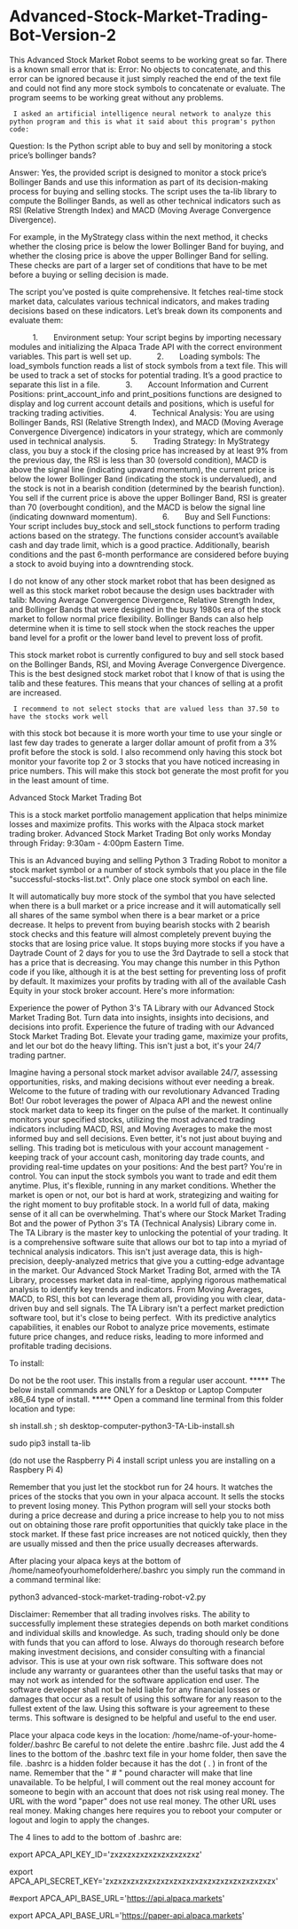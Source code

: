 # Advanced-Stock-Market-Trading-Bot-Version-2 

This Advanced Stock Market Robot seems to be working great so far. 
There is a known small error that is: Error: No objects to concatenate, and this error can be 
ignored because it just simply reached the end of the text file and could not find any more 
stock symbols to concatenate or evaluate. 
The program seems to be working great without any problems. 



     I asked an artificial intelligence neural network to analyze this python program and this is what it said about this program's python code: 

Question: Is the Python script able to buy and sell by monitoring a stock price’s bollinger bands? 

Answer: Yes, the provided script is designed to monitor a stock price’s Bollinger Bands and use this information as part of its decision-making process for buying and selling stocks. The script uses the ta-lib library to compute the Bollinger Bands, as well as other technical indicators such as RSI (Relative Strength Index) and MACD (Moving Average Convergence Divergence).

For example, in the MyStrategy class within the next method, it checks whether the closing price is below the lower Bollinger Band for buying, and whether the closing price is above the upper Bollinger Band for selling. These checks are part of a larger set of conditions that have to be met before a buying or selling decision is made. 

The script you’ve posted is quite comprehensive. It fetches real-time stock market data, calculates various technical indicators, and makes trading decisions based on these indicators. Let’s break down its components and evaluate them:

      1.    Environment setup: Your script begins by importing necessary modules and initializing the Alpaca Trade API with the correct environment variables. This part is well set up.
      2.    Loading symbols: The load_symbols function reads a list of stock symbols from a text file. This will be used to track a set of stocks for potential trading. It’s a good practice to separate this list in a file.
      3.    Account Information and Current Positions: print_account_info and print_positions functions are designed to display and log current account details and positions, which is useful for tracking trading activities.
      4.    Technical Analysis: You are using Bollinger Bands, RSI (Relative Strength Index), and MACD (Moving Average Convergence Divergence) indicators in your strategy, which are commonly used in technical analysis.
      5.    Trading Strategy: In MyStrategy class, you buy a stock if the closing price has increased by at least 9% from the previous day, the RSI is less than 30 (oversold condition), MACD is above the signal line (indicating upward momentum), the current price is below the lower Bollinger Band (indicating the stock is undervalued), and the stock is not in a bearish condition (determined by the bearish function). You sell if the current price is above the upper Bollinger Band, RSI is greater than 70 (overbought condition), and the MACD is below the signal line (indicating downward momentum).
      6.    Buy and Sell Functions: Your script includes buy_stock and sell_stock functions to perform trading actions based on the strategy. The functions consider account’s available cash and day trade limit, which is a good practice. Additionally, bearish conditions and the past 6-month performance are considered before buying a stock to avoid buying into a downtrending stock.


I do not know of any other stock market robot that has been designed as well as this stock market robot 
because the design uses backtrader with talib: Moving Average Convergence Divergence, 
Relative Strength Index, and Bollinger Bands that were designed 
in the busy 1980s era of the stock market to follow normal price flexibility. 
Bollinger Bands can also help determine when it is time to sell stock when the stock reaches the 
upper band level for a profit or the lower band level to prevent loss of profit. 

This stock market robot is currently configured to buy and sell stock based on the 
Bollinger Bands, RSI, and Moving Average Convergence Divergence. 
This is the best designed stock market robot that I know of that is using 
the talib and these features. 
This means that your chances of selling at a profit are increased. 

     I recommend to not select stocks that are valued less than 37.50 to have the stocks work well 
with this stock bot because it is more worth your time to use your single or last few day trades 
to generate a larger dollar amount of profit from a 3% profit before the stock is sold. 
I also recommend only having this stock bot monitor your favorite top 2 or 3 stocks that you have 
noticed increasing in price numbers. This will make this stock bot generate the most profit for 
you in the least amount of time. 

Advanced Stock Market Trading Bot

This is a stock market portfolio management application that helps minimize losses and maximize profits.
This works with the Alpaca stock market trading broker. 
Advanced Stock Market Trading Bot only works Monday through Friday: 9:30am - 4:00pm Eastern Time.

This is an Advanced buying and selling Python 3 Trading Robot 
to monitor a stock market symbol or a number of stock symbols that you place in the file "successful-stocks-list.txt". 
Only place one stock symbol on each line. 

It will automatically buy more stock of the symbol that you have selected when there is a bull market 
or a price increase and it will automatically sell all shares of the same symbol when there is a bear market or a price decrease. 
It helps to prevent from buying bearish stocks with 2 bearish stock checks 
and this feature will almost completely prevent buying the stocks that are losing price value. 
It stops buying more stocks if you have a Daytrade Count of 2 days for you to use the 3rd Daytrade 
to sell a stock that has a price that is decreasing. You may change this number in this Python code if you like, 
although it is at the best setting for preventing loss of profit by default. 
It maximizes your profits by trading with all of the available Cash Equity in your stock broker account. Here's more information: 

Experience the power of Python 3's TA Library with our Advanced Stock Market Trading Bot. Turn data into insights, insights into decisions, and decisions into profit. Experience the future of trading with our Advanced Stock Market Trading Bot. 
Elevate your trading game, maximize your profits, and let our bot do the heavy lifting. This isn't just a bot, it's your 24/7 trading partner.

Imagine having a personal stock market advisor available 24/7, assessing opportunities, risks, and making decisions without ever needing a break. Welcome to the future of trading with our revolutionary Advanced Trading Bot! Our robot leverages the power of Alpaca API and the newest online stock market data to keep its finger on the pulse of the market. It continually monitors your specified stocks, utilizing the most advanced trading indicators including MACD, RSI, and Moving Averages to make the most informed buy and sell decisions.
Even better, it's not just about buying and selling. This trading bot is meticulous with your account management - keeping track of your account cash, monitoring day trade counts, and providing real-time updates on your positions: 
And the best part? You're in control. You can input the stock symbols you want to trade and edit them anytime. 
Plus, it's flexible, running in any market conditions. Whether the market is open or not, our bot is hard at work, strategizing and waiting for the right moment to buy profitable stock. In a world full of data, making sense of it all can be overwhelming. That's where our Stock Market Trading Bot and the power of Python 3's TA (Technical Analysis) Library come in. The TA Library is the master key to unlocking the potential of your trading. It is a comprehensive software suite that allows our bot to tap into a myriad of technical analysis indicators. This isn't just average data, this is high-precision, deeply-analyzed metrics that give you a cutting-edge advantage in the market. Our Advanced Stock Market Trading Bot, armed with the TA Library, processes market data in real-time, applying rigorous mathematical analysis to identify key trends and indicators. From Moving Averages, MACD, to RSI, this bot can leverage them all, providing you with clear, data-driven buy and sell signals. The TA Library isn't a perfect market prediction software tool, but it's close to being perfect.  With its predictive analytics capabilities, it enables our Robot to analyze price movements, estimate future price changes, and reduce risks, leading to more informed and profitable trading decisions.

To install:

Do not be the root user. This installs from a regular user account. 
***** The below install commands are ONLY for a Desktop or Laptop Computer x86_64 type of install. ***** 
Open a command line terminal from this folder location and type: 

sh install.sh ;
sh desktop-computer-python3-TA-Lib-install.sh

sudo pip3 install ta-lib

(do not use the Raspberry Pi 4 install script unless you are installing on a Raspbery Pi 4)

Remember that you just let the stockbot run for 24 hours. It watches the prices of the stocks that you own in your alpaca account. It sells the stocks to prevent losing money. This Python program will sell your stocks both during a price decrease and during a price increase to help you to not miss out on obtaining those rare profit opportunities that quickly take place in the stock market. If these fast price increases are not noticed quickly, then they are usually missed and then the price usually decreases afterwards.

After placing your alpaca keys at the bottom of /home/nameofyourhomefolderhere/.bashrc you simply run the command in a command terminal like:

python3 advanced-stock-market-trading-robot-v2.py



Disclaimer: Remember that all trading involves risks. The ability to successfully implement these strategies depends on both market conditions and individual skills and knowledge. As such, trading should only be done with funds that you can afford to lose. Always do thorough research before making investment decisions, and consider consulting with a financial advisor. This is use at your own risk software. This software does not include any warranty or guarantees other than the useful tasks that may or may not work as intended for the software application end user. The software developer shall not be held liable for any financial losses or damages that occur as a result of using this software for any reason to the fullest extent of the law. Using this software is your agreement to these terms. This software is designed to be helpful and useful to the end user.

Place your alpaca code keys in the location: /home/name-of-your-home-folder/.bashrc Be careful to not delete the entire .bashrc file. Just add the 4 lines to the bottom of the .bashrc text file in your home folder, then save the file. .bashrc is a hidden folder because it has the dot ( . ) in front of the name. Remember that the " # " pound character will make that line unavailable. To be helpful, I will comment out the real money account for someone to begin with an account that does not risk using real money. The URL with the word "paper" does not use real money. The other URL uses real money. Making changes here requires you to reboot your computer or logout and login to apply the changes.

The 4 lines to add to the bottom of .bashrc are:

export APCA_API_KEY_ID='zxzxzxzxzxzxzxzxzxzxz'

export APCA_API_SECRET_KEY='zxzxzxzxzxzxzxzxzxzxzxzxzxzxzxzxzxzxzxzx'

#export APCA_API_BASE_URL='https://api.alpaca.markets'

export APCA_API_BASE_URL='https://paper-api.alpaca.markets'
